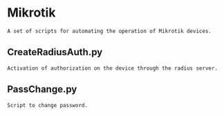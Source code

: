 # Mikrotik
	A set of scripts for automating the operation of Mikrotik devices.
	
## CreateRadiusAuth.py
	Activation of authorization on the device through the radius server.
## PassChange.py
	Script to change password.
